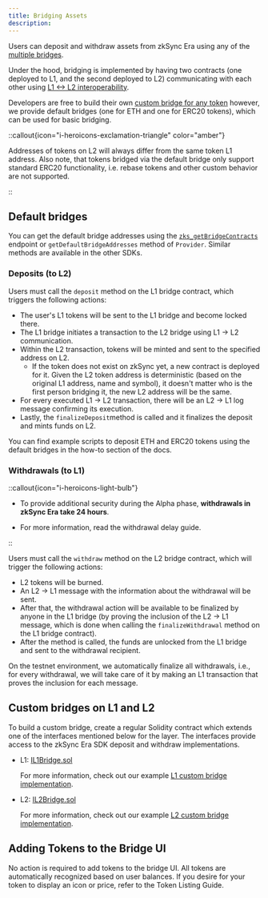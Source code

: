 ```yaml
---
title: Bridging Assets
description:
---
```


Users can deposit and withdraw assets from zkSync Era using any of the [multiple bridges](https://zksync.io/explore#bridges).

Under the hood, bridging is implemented by having two contracts
(one deployed to L1, and the second deployed to L2)
communicating with each other using [L1 <-> L2 interoperability](./80.l1-l2-interoperability.md).

Developers are free to build their own [custom bridge for any token](#custom-bridges-on-l1-and-l2) however, we provide default bridges
(one for ETH and one for ERC20 tokens), which can be used for basic bridging.

::callout{icon="i-heroicons-exclamation-triangle" color="amber"}

Addresses of tokens on L2 will always differ from the same token L1 address. Also
note, that tokens bridged via the default bridge only support standard ERC20 functionality, i.e. rebase tokens and other custom behavior are not supported.

::

## Default bridges

You can get the default bridge addresses using the [`zks_getBridgeContracts`](../70.api-reference/20.zks-rpc.md#zks_getbridgecontracts) endpoint or
`getDefaultBridgeAddresses` method of `Provider`. Similar methods are available in the other SDKs.

### Deposits (to L2)

Users must call the `deposit` method on the L1 bridge contract, which triggers the following actions:

- The user's L1 tokens will be sent to the L1 bridge and become locked there.
- The L1 bridge initiates a transaction to the L2 bridge using L1 -> L2 communication.
- Within the L2 transaction, tokens will be minted and sent to the specified address on L2.
  - If the token does not exist on zkSync yet, a new contract is deployed for it.
  Given the L2 token address is deterministic (based on the original L1 address,
  name and symbol), it doesn't matter who is the first person bridging it, the new L2 address will be the same.
- For every executed L1 -> L2 transaction, there will be an L2 -> L1 log message confirming its execution.
- Lastly, the `finalizeDeposit`method is called and it finalizes the deposit and mints funds on L2.

You can find example scripts to deposit ETH and ERC20 tokens using the default bridges in the how-to section of the docs.

### Withdrawals (to L1)

::callout{icon="i-heroicons-light-bulb"}

- To provide additional security during the Alpha phase, **withdrawals in zkSync Era take 24 hours**.
<!-- TODO: add link for withdrawal guide -->
- For more information, read the withdrawal delay guide.

::

Users must call the `withdraw` method on the L2 bridge contract, which will trigger the following actions:

- L2 tokens will be burned.
- An L2 -> L1 message with the information about the withdrawal will be sent.
- After that, the withdrawal action will be available to be finalized by anyone in
the L1 bridge (by proving the inclusion of the L2 -> L1 message, which is done when calling the `finalizeWithdrawal` method on the L1 bridge contract).
- After the method is called, the funds are unlocked from the L1 bridge and sent to the withdrawal recipient.

On the testnet environment, we automatically finalize all withdrawals, i.e., for
every withdrawal, we will take care of it by making an L1 transaction that proves the inclusion for each message.

## Custom bridges on L1 and L2

To build a custom bridge, create a regular Solidity contract which extends one of
the interfaces mentioned below for the layer. The interfaces provide access to the zkSync Era SDK deposit and withdraw implementations.

- L1: [IL1Bridge.sol](https://github.com/matter-labs/era-contracts/blob/main/l1-contracts/contracts/bridge/interfaces/IL1Bridge.sol)

  For more information, check out our example [L1 custom bridge implementation](https://github.com/matter-labs/era-contracts/blob/main/l1-contracts/contracts/bridge/L1ERC20Bridge.sol).

- L2: [IL2Bridge.sol](https://github.com/matter-labs/era-contracts/blob/main/l1-contracts/contracts/bridge/interfaces/IL2Bridge.sol)

  For more information, check out our example [L2 custom bridge implementation](https://github.com/matter-labs/era-contracts/blob/main/l2-contracts/contracts/bridge/L2ERC20Bridge.sol).

## Adding Tokens to the Bridge UI

No action is required to add tokens to the bridge UI. All tokens are automatically
recognized based on user balances. If you desire for your token to display an icon or price, refer to the Token Listing Guide.
